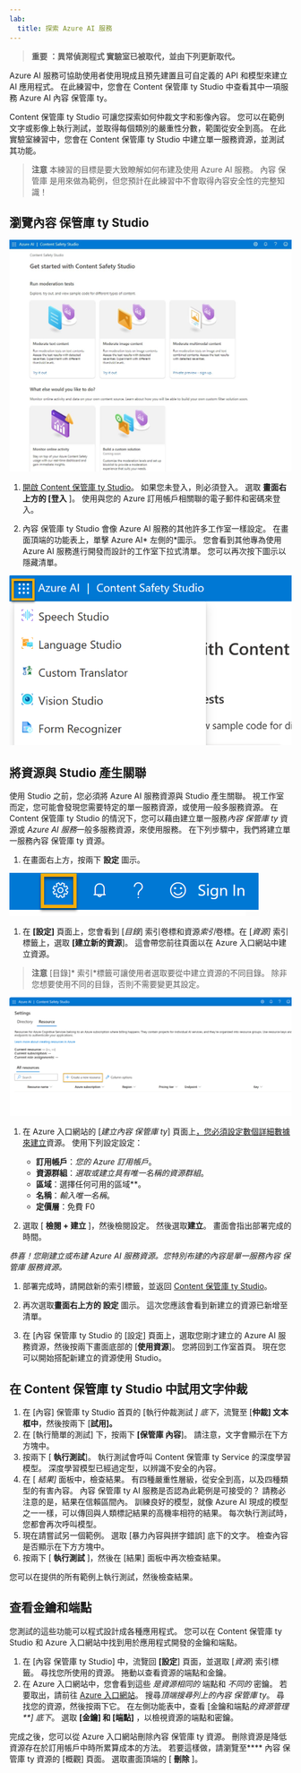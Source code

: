 ```yaml
---
lab:
  title: 探索 Azure AI 服務
---
```


> **重要**
>  **：異常偵測程式 實驗室已被取代，並由下列更新取代。**

Azure AI 服務可協助使用者使用現成且預先建置且可自定義的 API 和模型來建立 AI 應用程式。 在此練習中，您會在 Content 保管庫 ty Studio 中查看其中一項服務 Azure AI 內容 保管庫 ty。 

Content 保管庫 ty Studio 可讓您探索如何仲裁文字和影像內容。 您可以在範例文字或影像上執行測試，並取得每個類別的嚴重性分數，範圍從安全到高。 在此實驗室練習中，您會在 Content 保管庫 ty Studio 中建立單一服務資源，並測試其功能。 

> **注意** 本練習的目標是要大致瞭解如何布建及使用 Azure AI 服務。 內容 保管庫 是用來做為範例，但您預計在此練習中不會取得內容安全性的完整知識！

## 瀏覽內容 保管庫 ty Studio 

![內容安全工作室登陸頁面的螢幕快照。](./media/content-safety/content-safety-getting-started.png)


1. [開啟 Content 保管庫 ty Studio](https://contentsafety.cognitive.azure.com?azure-portal=true)。 如果您未登入，則必須登入。 選取 **畫面右上方的 [登入** ]。 使用與您的 Azure 訂用帳戶相關聯的電子郵件和密碼來登入。 

1. 內容 保管庫 ty Studio 會像 Azure AI 服務的其他許多工作室一樣設定。 在畫面頂端的功能表上，單擊 Azure AI* 左側的*圖示。 您會看到其他專為使用 Azure AI 服務進行開發而設計的工作室下拉式清單。 您可以再次按下圖示以隱藏清單。

![[內容] 保管庫 ty Studio 功能表的螢幕快照，其中已開啟切換選項以切換至其他 Studio。](./media/content-safety/studio-toggle-icon.png)  

## 將資源與 Studio 產生關聯 

使用 Studio 之前，您必須將 Azure AI 服務資源與 Studio 產生關聯。 視工作室而定，您可能會發現您需要特定的單一服務資源，或使用一般多服務資源。 在 Content 保管庫 ty Studio 的情況下，您可以藉由建立單一服務*內容 保管庫 ty* 資源或 *Azure AI 服務*一般多服務資源，來使用服務。 在下列步驟中，我們將建立單一服務內容 保管庫 ty 資源。 

1. 在畫面右上方，按兩下 **設定** 圖示。 

![螢幕快照：畫面右上方、鈴鐺、問號和微笑圖示旁的設定圖示。](./media/content-safety/settings-toggle.png)

1. 在 **[設定]** 頁面上，您會看到 [*目錄*] 索引卷標和資源*索引*卷標。在 [*資源]* 索引標籤上，選取 **[建立新的資源**]。 這會帶您前往頁面以在 Azure 入口網站中建立資源。

> **注意** [目錄]* 索引*標籤可讓使用者選取要從中建立資源的不同目錄。 除非您想要使用不同的目錄，否則不需要變更其設定。 

![螢幕快照：從 [內容] 保管庫 ty Studio 的 [設定] 頁面選取 [建立新資源]。](./media/content-safety/create-new-resource-from-studio.png)

1. 在 Azure 入口網站的 [*建立內容 保管庫 ty*] 頁面上[，您必須設定數個詳細數據來建立](https://portal.azure.com?auzre-portal=true)資源。 使用下列設定設定：
    - **訂用帳戶**：*您的 Azure 訂用帳戶*。
    - **資源群組**：*選取或建立具有唯一名稱的資源群組*。
    - **區域**：選擇任何可用的區域**。
    - **名稱**：*輸入唯一名稱*。
    - **定價層**：免費 F0

1. 選取 [ **檢閱 + 建立** ]，然後檢閱設定。 然後選取**建立**。 畫面會指出部署完成的時間。 

*恭喜！您剛建立或布建 Azure AI 服務資源。您特別布建的內容是單一服務內容 保管庫 服務資源。*

1. 部署完成時，請開啟新的索引標籤，並返回 [Content 保管庫 ty Studio](https://contentsafety.cognitive.azure.com?azure-portal=true)。 

1. 再次選取**畫面右上方的 設定** 圖示。 這次您應該會看到新建立的資源已新增至清單。  

1. 在 [內容 保管庫 ty Studio 的 [設定] 頁面上，選取您剛才建立的 Azure AI 服務資源，然後按兩下畫面底部的 [**使用資源**]。 您將回到工作室首頁。 現在您可以開始搭配新建立的資源使用 Studio。

## 在 Content 保管庫 ty Studio 中試用文字仲裁

1. 在 [內容] 保管庫 ty Studio 首頁的 [執行仲裁測試 *] 底下*，流覽至 [**仲裁] 文本框中**，然後按兩下 [**試用]。**
1. 在 [執行簡單的測試] 下，按兩下 **[保管庫 內容**]。 請注意，文字會顯示在下方方塊中。 
1. 按兩下 [ **執行測試**]。 執行測試會呼叫 Content 保管庫 ty Service 的深度學習模型。 深度學習模型已經過定型，以辨識不安全的內容。
1. 在 [ *結果]* 面板中，檢查結果。 有四種嚴重性層級，從安全到高，以及四種類型的有害內容。 內容 保管庫 ty AI 服務是否認為此範例是可接受的？ 請務必注意的是，結果在信賴區間內。 訓練良好的模型，就像 Azure AI 現成的模型之一一樣，可以傳回與人類標記結果的高機率相符的結果。 每次執行測試時，您都會再次呼叫模型。 
1. 現在請嘗試另一個範例。 選取 [暴力內容與拼字錯誤] 底下的文字。 檢查內容是否顯示在下方方塊中。
1. 按兩下 [ **執行測試** ]，然後在 [結果] 面板中再次檢查結果。 

您可以在提供的所有範例上執行測試，然後檢查結果。

## 查看金鑰和端點

您測試的這些功能可以程式設計成各種應用程式。 您可以在 Content 保管庫 ty Studio 和 Azure 入口網站中找到用於應用程式開發的金鑰和端點。 

1. 在 [內容 保管庫 ty Studio] 中，流覽回 **[設定**] 頁面，並選取 [*資源*] 索引標籤。 尋找您所使用的資源。 捲動以查看資源的端點和金鑰。 
1. 在 Azure 入口網站中，您會看到這些 *是資源相同的* 端點和 *不同的* 密鑰。 若要取出，請前往 [Azure 入口網站](https://portal.azure.com?auzre-portal=true)。 搜尋*頂端搜尋列上的內容 保管庫 ty*。 尋找您的資源，然後按兩下它。 在左側功能表中，查看 [金鑰和端點*的資源管理**] 底下*。 選取 **[金鑰] 和 [端點]** ，以檢視資源的端點和密鑰。 

完成之後，您可以從 Azure 入口網站刪除內容 保管庫 ty 資源。 刪除資源是降低資源存在於訂用帳戶中時所累算成本的方法。 若要這樣做，請瀏覽至**** 內容 保管庫 ty 資源的 [概觀] 頁面。 選取畫面頂端的 [ **刪除** ]。 
